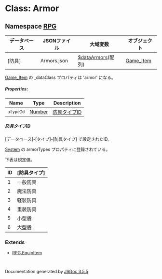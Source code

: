 # Class: Armor

## Namespace [RPG](RPG.md)

| データベース| JSONファイル | 大域変数 | オブジェクト |
| --- | --- | --- | --- |
| [防具] | Armors.json | [$dataArmors](global.md#dataarmors-arrayrpgarmor)(配列) | [Game_Item](Game_Item.md) |

[Game_Item](Game_Item.md) の _dataClass プロパティは 'armor' になる。

##### Properties:

| Name | Type | Description |
| --- | --- | --- |
| `atypeId` | [Number](Number.md) | [防具タイプID](RPG.Armor.md#防具タイプid) |


##### 防具タイプID

[データベース]-[タイプ]-[防具タイプ] で設定されたID。

 [System](RPG.System.md) の armorTypes プロパティに登録されている。
 
下表は規定値。

| ID | [防具タイプ] |
| --- | --- |
| 1 | 一般防具 |
| 2 | 魔法防具 |
| 3 | 軽装防具 |
| 4 | 重装防具 |
| 5 | 小型盾 |
| 6 | 大型盾 | 


### Extends

* [RPG.EquipItem](RPG.EquipItem.md)

 <br>

  Documentation generated by [JSDoc 3.5.5](https://github.com/jsdoc3/jsdoc)
